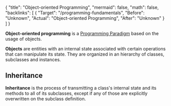 {
	"title": "Object-oriented Programming",
	"mermaid": false,
	"math": false,
	"backlinks": [
		{
			"Target": "/programming-fundamentals",
			"Before": "Unknown",
			"Actual": "Object-oriented Programming",
			"After": "Unknown"
		}
	]
}

**Object-oriented programming** is a [Programming Paradigm](/programming-fundamentals/#programming-paradigms) based on the usage of objects.

**Objects** are entities with an internal state associated with certain operations that can manipulate its state. They are organized in an hierarchy of classes, subclasses and instances.

## Inheritance

**Inheritance** is the process of transmitting a class's internal state and its methods to all of its subclasses, except if any of those are explicitly overwritten on the subclass definition.
